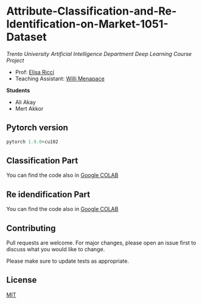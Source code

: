 # Attribute-Classification-and-Re-Identification-on-Market-1051-Dataset

*Trento University Artificial Intelligence Department Deep Learning Course Project*

*   Prof: [Elisa Ricci](http://elisaricci.eu) 
*   Teaching Assistant: [Willi Menapace ](https://www.willimenapace.com)

**Students**

*   Ali Akay
*   Mert Akkor

## Pytorch version
```python
pytorch 1.9.0+cu102
```
## Classification Part

You can find the code also in [Google COLAB](https://colab.research.google.com/drive/1KbKFcT8lOOoV1Y7JIgsBMMivoRol-ukx?usp=sharing)

## Re idendification Part
You can find the code also in [Google COLAB](https://colab.research.google.com/drive/1Wtwbjq9X8CGvbmDKrinpqVwsEl3D18NR?usp=sharing) 

## Contributing
Pull requests are welcome. For major changes, please open an issue first to discuss what you would like to change.

Please make sure to update tests as appropriate.

## License
[MIT](https://choosealicense.com/licenses/mit/)

